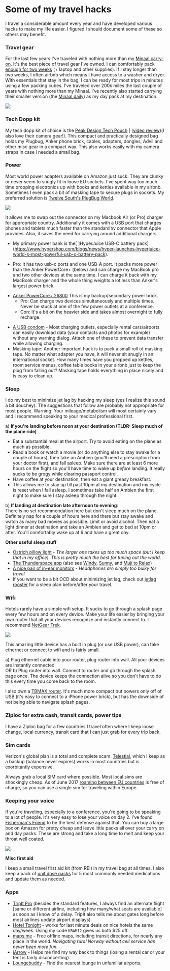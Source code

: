 
# Some of my travel hacks

I travel a considerable amount every year and have developed various hacks to make my life easier. I figured I should document some of these so others may benefit.

### Travel gear
For the last few years I've traveled with nothing more than my [Minaal  carry-on](http://www.minaal.com/products/minaal-carry-on-bag). It's the best piece of travel gear I've owned. I can comfortably pack [enough for two weeks](https://www.youtube.com/watch?v=m3J3nnRrsa8) (+ laptop and other supplies). If I stay longer than two weeks, I often airbnb which means I have access to a washer and dryer. With essentials that stay in the bag, I can be ready for most trips in minutes using a few packing cubes. I've traveled over 200k miles the last couple of years with nothing more than my Minaal. I've recently also started carrying their smaller version (the [Minaal daily](https://www.minaal.com/collections/your-future-gear/products/daily-bag)) as my day pack at my destination.

![](https://i.imgur.com/Q5KLkDL.jpg)

### Tech Dopp kit
My tech dopp kit of choice is the [Peak Design Tech Pouch](https://www.peakdesign.com/products/tech-pouch/) | ([video review](https://youtu.be/TfF18w4qe_E?t=151))(I also love their camera gear!). This compact and practically designed bag holds my Plugbug, Anker phone brick, cables, adapters, dongles, Advil and other misc gear in a compact way. This also works easily with my camera straps in case i needed a small bag.

### __Power__  
Most world power adapters available on Amazon just suck. They are clunky or never seem to snugly fit in loose EU sockets. I've spent way too much time propping electronics up with books and kettles available in my airbnb. Sometimes I even pack a bit of masking tape to secure plugs in sockets. My preferred solution is [Twelve South's PlugBug World](https://www.twelvesouth.com/product/plugbug-world). 



![](http://i.imgur.com/QdDbP8u.jpg)

It allows me to swap out the connector on my Macbook Air (or Pro) charger for appropriate country. Additionally it comes with a USB port that charges phones and tablets much faster than the standard `5`v connector that Apple provides. Also, it saves the need for carrying around additional chargers.


* My primary power bank is the[ ]HyperJuice USB-C battery pack](https://www.hypershop.com/blogs/news/hyper-launches-hyperjuice-world-s-most-powerful-usb-c-battery-pack). 
 - Pro: It has two usb-c ports and one USB-A port. It packs more power than the Anker PowerCore+ (below) and can charge my MacBook pro and two other devices at the same time. I can charge it back with my MacBook charger and the whole thing weights a lot less than Anker's largest power brick.

* [Anker PowerCore+ 26800](https://www.amazon.com/gp/product/B01K6TA748/)
This is my backup/secondary power brick.
    - Pro: Can charge two devices simultaneously and multiple times. Never be stuck at one of the few power outlets at a conference.
    - Con: It's a bit on the heavier side and takes almost overnight to fully recharge.
- [A USB condom](http://www.amazon.com/PortaPow-Charge-Block-Adaptor-SmartCharge/dp/B00T0DW3F8) - Most charging outlets, especially rental cars/airports can easily download data (your contacts and photos for example) without any warning dialog. Attach one of these to prevent data transfer while allowing charging.
- Masking tape: Another important hack is to pack a small roll of masking tape. No matter what adapter you have, it will never sit snugly in an international socket. How many times have you propped up kettles, room service menus, coffee table books in your airbnb just to keep the plug from falling out? Masking tape holds everything in place nicely and is easy to clean up.

### __Sleep__  
I do my best to minimize jet lag by hacking my sleep (yes I realize this sound a bit douchey). The suggestions that follow are probably not appropriate for most people. Warning: Your mileage/metabolism will most certainly vary and I recommend speaking to your medical professional first. 

a) **If you're landing before noon at your destination (TLDR: Sleep much of the plane ride)**  
- Eat a substantial meal at the airport. Try to avoid eating on the plane as much as possible.  
- Read a book or watch a movie (or do anything else to stay awake for a couple of hours), then take an Ambien (you'll need a prescription from your doctor first), and fall asleep. Make sure there are at least 6 more hours on the flight so you'll have time to wake up _before_ landing. It really sucks to be grogy while clearing passport control.
- Have coffee at your destination, then eat a giant greasy breakfast.  
- This allows me to stay up till past 10pm at my destination and my cycle is reset when I fall asleep. I sometimes take half an Ambien the first night to make sure I stay asleep through the night. 

b) **If landing at destination late afternoon to evening**:  
There is no set recommendation here but don't sleep much on the plane. Definitely nap for a couple of hours here and there but stay awake and watch as many bad movies as possible. Limit or avoid alcohol. Then eat a light dinner at destination and take an Ambien and get to bed at 10pm or after. You'll comfortably wake up at 6 and have a great day.

**Other useful sleep stuff**

* [Ostrich pillow light](http://www.ostrichpillow.com/ostrich-pillow-light/) - _The larger one takes up too much space (but I keep that in my office). This is pretty much the best for tuning out the world._
* [The Thunderspace app](http://thunderspace.me/) (also see [Windy](http://windy.fm/), [Sunny](http://getsunnyapp.com/), and [Muji to Relax](https://itunes.apple.com/us/app/muji-to-relax/id893570078?mt=8))
* [A nice pair of in-ear monitors](https://www.earphonesolutions.com/westone-um-pro-10-earphones.html) - _Headphones are simply too bulky for travel._
* If you want to be a bit OCD about minimizing jet lag, check out [jetlag rooster](http://www.jetlagrooster.com/) for a sleep plan before/after your travel.


### __Wifi__  

Hotels rarely have a simple wifi setup. It sucks to go through a splash page every few hours and on every device. Make your life easier by bringing your own router that all your devices recognize and instantly connect to. 
I recommend [NetGear Trek](http://www.amazon.com/gp/product/B00HQ883T4). 


![](http://core0.staticworld.net/images/article/2014/05/netgear_trek-100266044-large.png)

This amazing little device has a built in plug (or use USB power), can take ethernet or connect to wifi and is fairly small.

a) Plug ethernet cable into your router, plug router into wall. All your devices are instantly connected  
OR
b) Plug router into wall. Connect to router and go through the splash page once. The device keeps the connection alive so you don't have to do this every time you come back to the room.


I also own a [TBMAX router](http://www.amazon.com/gp/product/B00PNJRDT4). It's much more compact but powers only off of USB (it's easy to connect to a iPhone power brick), but has the downside of not being able to navigate splash pages.

### Ziploc for extra cash, transit cards, power tips

I have a Ziploc bag for a few countries I travel often where I keep loose change, local currency, transit card that I can just grab for every trip back. 

### Sim cards

Verizon's global plan is a total and complete scam. [Telestial](http://www.telestial.com/), which I keep as a backup (balance never expires) works in most countries but is exorbitantly expensive. 

Always grab a local SIM card where possible. Most local sims are shockingly cheap. As of June 2017 [roaming between EU countries](https://techcrunch.com/2017/06/15/europe-mostly-ends-mobile-roaming-fees-from-today/) is free of charge, so you can use a single sim for traveling within Europe.

### __Keeping your voice__  

If you're traveling, especially to a conference, you're going to be speaking to a lot of people. It's very easy to lose your voice on day 2. I've found [Fisherman's Friend](http://www.amazon.com/gp/product/B000UD4YSQ) to be the best defense against that. You can buy a large box on Amazon for pretty cheap and leave little packs all over your carry on and day packs. These are strong and take a long time to melt and keep your throat well coated.

![](https://i.imgur.com/42Vrxp4.png)

**Misc first aid**

I keep a small travel first aid kit (from REI) in my travel bag at all times. I also keep a pack of [unit dose packs](https://www.amazon.com/gp/product/B0093PBOI0/ref=oh_aui_detailpage_o02_s00?ie=UTF8&psc=1) for 5 most commonly needed medications and update them as needed. 


### Apps

* [TripIt Pro](https://www.tripit.com/pro) (besides the standard features, I always find an alternate flight [same or different airline, including how many/what seats are available] as soon as I know of a delay. TripIt also tells me about gates long before most airlines update airport displays).
* [Hotel Tonight](https://www.hoteltonight.com/) - works for last minute deals on nice hotels the same day/week. Using my code `KRAM12` gives us both $25 off. 
* [maps.me](http://maps.me/en/home) - Free offline maps, including transit directions, for nearly any place in the world. _Navigating rural Norway without cell service has never been more fun._
* [iArrow](http://iarw.me/) - Helps me find my way back to things (losing a rental car or your tent is fairly disconcerting).
* [Loungebuddy](http://www.loungebuddy.com/) - Find the nearest lounge in unfamiliar airports.
